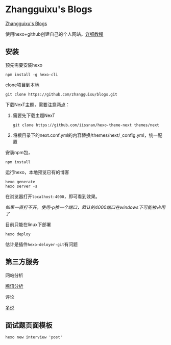 # Zhangguixu's Blogs

[Zhangguixu's Blogs](https://zhangguixu.github.io/)

使用hexo+github创建自己的个人网站。[详细教程](https://github.com/zhangguixu/hexo-github-notes)

## 安装

预先需要安装hexo

```shell
npm install -g hexo-cli
```

clone项目到本地

```shell
git clone https://github.com/zhangguixu/blogs.git
```

下载NexT主题，需要注意两点：

1. 需要先下载主题NexT

    ```shell
    git clone https://github.com/iissnan/hexo-theme-next themes/next
    ```

2. 将根目录下的next.conf.yml的内容替换/themes/next/_config.yml，统一配置

安装npm包，

```shell
npm install
```

运行hexo，本地预览已有的博客

```shell
hexo generate
hexo server -s
```

在浏览器打开`localhost:4000`，即可看到效果。

*如果一直打不开，使用-p换一个端口，默认的4000端口在windows下可能被占用了*

目前只能在linux下部署

```shell
hexo deploy
```

估计是插件`hexo-deloyer-git`有问题

## 第三方服务

网站分析

[腾讯分析](http://v2.ta.qq.com/analysis/index)

评论

[多说](http://dev.duoshuo.com/)

## 面试题页面模板

```shell
hexo new interview 'post'
```